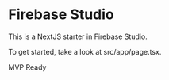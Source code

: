 # Firebase Studio

This is a NextJS starter in Firebase Studio.

To get started, take a look at src/app/page.tsx.

MVP Ready
